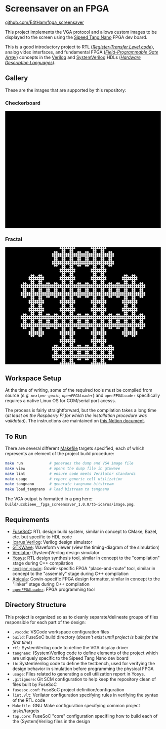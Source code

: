 
# Screensaver on an FPGA

[github.com/E4tHam/fpga_screensaver](https://github.com/E4tHam/fpga_screensaver)

This project implements the VGA protocol and allows custom images to be displayed to the screen using the [Sipeed Tang Nano](https://tangnano.sipeed.com/en) FPGA dev board.

This is a good introductory project to RTL (*[Register-Transfer Level code](https://vhdlwhiz.com/terminology/register-transfer-level)*), analog video interfaces, and fundamental FPGA (*[Field-Programmable Gate Array](https://www.digikey.com/en/blog/fpgas-101-a-beginners-guide)*) concepts in the [Verilog](http://en.wikipedia.org/wiki/Verilog) and [SystemVerilog](http://en.wikipedia.org/wiki/SystemVerilog) HDLs (*[Hardware Description Languages](http://en.wikipedia.org/wiki/Hardware_description_language)*).

## Gallery

These are the images that are supported by this repository:

### Checkerboard

![Checkerboard](gallery/checkerboard.gif)

### Fractal

![Fractal](gallery/fractal.png)

## Workspace Setup

At the time of writing, some of the required tools must be compiled from source (*e.g. `nextpnr-gowin`, `openFPGALoader`*) and `openFPGALoader` specifically requires a native Linux OS for COM/serial port acesss.

The process is fairly straightforward, but the compilation takes a long time (*at least on the Raspberry Pi for which the installation procedure was validated*). The instructions are maintained on [this Notion document](https://gamy-hamburger-7fe.notion.site/FuseSoC-Gowin-Toolchain-Installation-30af2f32f31745eeb0b53ba20aac22d2).

## To Run

There are several different [Makefile](https://www.gnu.org/software/make) targets specified, each of which represents an element of the project build procedure:

```bash
make run            # generaes the dump and VGA image file
make view           # opens the dump file in gtkwave
make lint           # ensure code meets Verilator standards
make usage          # report generic cell utilization
make tangnano       # generate tangnano bitstream
make load_tangnano  # load bistream to tangnano
```

The VGA output is formatted in a png here: `build/ucsbieee__fpga_screensaver_1.0.0/tb-icarus/image.png`.

## Requirements

* [FuseSoC](https://fusesoc.readthedocs.io): RTL design build system, similar in concept to CMake, Bazel, etc. but specific to HDL code
* [Icarus Verilog](http://iverilog.icarus.com): Verilog design simulator
* [GTKWave](http://gtkwave.sourceforge.net): Waveform viewer (view the timing-diagram of the simulation)
* [Verilator](https://www.veripool.org/verilator): (System)Verilog design simulator
* [Yosys](https://yosyshq.net/yosys): RTL design synthesis tool, similar in concept to the "compilation" stage during C++ compilation
* [`nextpnr-gowin`](https://github.com/YosysHQ/nextpnr#nextpnr-gowin): Gowin-specific FPGA "place-and-route" tool, similar in concept to the "assembly" stage during C++ compilation
* [Apicula](https://github.com/YosysHQ/apicula): Gowin-specific FPGA design formatter, similar in concept to the "linker" stage during C++ compilation
* [`openFPGALoader`](https://github.com/trabucayre/openFPGALoader): FPGA programming tool

## Directory Structure

This project is organized so as to cleanly separate/delineate groups of files responsible for each part of the design:

* `.vscode`: VSCode workspace configuration files
* `build`: FuseSoC build directory (*doesn't exist until project is built for the first time*)
* `rtl`: SystemVerilog code to define the VGA display driver
* `tangnano`: (System)Verilog code to define elements of the project which are uniquely specific to the Sipeed Tang Nano dev board
* `tb`: SystemVerilog code to define the testbench, used for verifying the design behavior in simulation before programming the physical FPGA
* `usage`: Files related to generating a cell utilization report in Yosys.
* `.gitignore`: Git SCM configuration to help keep the repository clean of files built by FuseSoC
* `fusesoc.conf`: FuseSoC project definition/configuration
* `lint.vlt`: Verilator configuration specifying rules in verifying the syntax of the RTL code
* `Makefile`: GNU Make configuration specifying common project tasks/targets
* `top.core`: FuseSoC "core" configuration specifiing how to build each of the (System)Verilog files in the design
